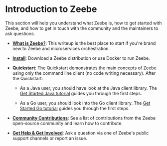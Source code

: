 # Introduction to Zeebe

This section will help you understand what Zeebe is, how to get started with Zeebe, and how to get in touch with the community and the maintainers to ask questions.  

* [**What is Zeebe?**](introduction/what-is-zeebe.html): This writeup is the best place to start if you're brand new to Zeebe and microservices orchestration.

* [**Install**](introduction/install.html): Download a Zeebe distribution or use Docker to run Zeebe.

* [**Quickstart**](introduction/quickstart.html): The Quickstart demonstrates the main concepts of Zeebe using only the command line client (no code writing necessary). After the Quickstart:

    * As a Java user, you should have look at the Java client library. The [Get Started Java tutorial](java-client/get-started.html) guides you through the first steps.

    * As a Go user, you should look into the Go client library. The [Get Started Go tutorial](go-client/get-started.html) guides you through the first steps.

* [**Community Contributions**](introduction/community-contributions.html): See a list of contributions from the Zeebe open-source community and learn how to contribute.

* [**Get Help & Get Involved**](introduction/get-help-get-involved.html): Ask a question via one of Zeebe's public support channels or report an issue.
